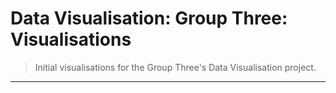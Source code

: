 # Data Visualisation: Group Three: Visualisations

> Initial visualisations for the Group Three's Data Visualisation project.

---



